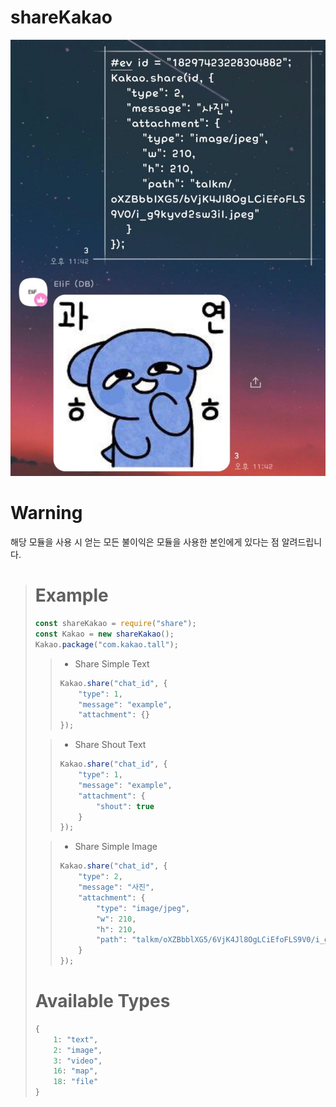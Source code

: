 # shareKakao

![Alt text](0BBF7F9C-07AF-4092-87B7-AA727E2347FB.jpeg)

# Warning
해당 모듈을 사용 시 얻는 모든 불이익은
모듈을 사용한 본인에게 있다는 점 알려드립니다.

> # Example
> ``` javascript
> const shareKakao = require("share");
> const Kakao = new shareKakao();
> Kakao.package("com.kakao.tall");
> ```
> 
> > * Share Simple Text
> > ``` javascript
> > Kakao.share("chat_id", {
> >     "type": 1,
> >     "message": "example",
> >     "attachment": {}
> > });
> >    ```
> 
> > * Share Shout Text
> > ``` javascript
> > Kakao.share("chat_id", {
> >     "type": 1,
> >     "message": "example",
> >     "attachment": {
> >         "shout": true
> >     }
> > });
> > ```
>
> > * Share Simple Image
> > ``` javascript
> > Kakao.share("chat_id", {
> >     "type": 2,
> >     "message": "사진",
> >     "attachment": {
> >         "type": "image/jpeg",
> >         "w": 210,
> >         "h": 210,
> >         "path": "talkm/oXZBbblXG5/6VjK4Jl8OgLCiEfoFLS9V0/i_g9kyvd2sw3il.jpeg"
> >     }
> > });
> > ```
>
> # Available Types
> ``` javascript
> {
>     1: "text",
>     2: "image",
>     3: "video",
>     16: "map",
>     18: "file"
> }
> ```
